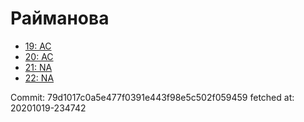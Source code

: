 # Райманова
- [19: AC](19.md)
- [20: AC](20.md)
- [21: NA](21.md)
- [22: NA](22.md)

Commit: 79d1017c0a5e477f0391e443f98e5c502f059459
 fetched at: 20201019-234742
